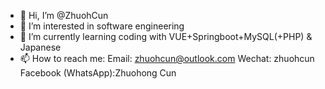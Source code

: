 - 👋 Hi, I’m @ZhuohCun
- 👀 I’m interested in software engineering
- 🌱 I’m currently learning coding with VUE+Springboot+MySQL(+PHP) & Japanese
- 📫 How to reach me: Email: zhuohcun@outlook.com   Wechat: zhuohcun   Facebook (WhatsApp):Zhuohong Cun

<!---
ZhuohCun/ZhuohCun is a ✨ special ✨ repository because its `README.md` (this file) appears on your GitHub profile.
You can click the Preview link to take a look at your changes.
--->
